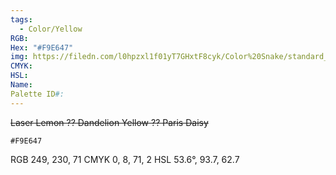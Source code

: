 ```yaml
---
tags:
  - Color/Yellow
RGB: 
Hex: "#F9E647"
img: https://filedn.com/l0hpzxl1f01yT7GHxtF8cyk/Color%20Snake/standard_csv_to_svg/F9E647.svg
CMYK: 
HSL: 
Name: 
Palette ID#:
---
```

~~Laser Lemon ?? Dandelion Yellow ?? Paris Daisy~~
```palette
#F9E647
```
RGB	249, 230, 71
CMYK	0, 8, 71, 2
HSL	53.6°, 93.7, 62.7

